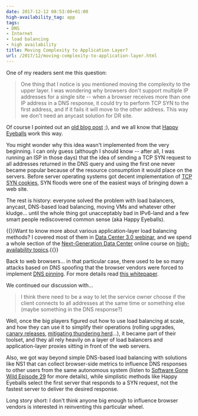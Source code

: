 ```yaml
---
date: 2017-12-12 08:53:00+01:00
high-availability_tag: app
tags:
- DNS
- Internet
- load balancing
- high availability
title: Moving Complexity to Application Layer?
url: /2017/12/moving-complexity-to-application-layer.html
---
```

One of my readers sent me this question:

> One thing that I notice is you mentioned moving the complexity to the upper layer. I was wondering why browsers don\'t support multiple IP addresses for a single site -- when a browser receives more than one IP address in a DNS response, it could try to perform TCP SYN to the first address, and if it fails it will move to the other address. This way we don\'t need an anycast solution for DR site.

Of course I pointed out an [old blog post](https://blog.ipspace.net/2009/08/what-went-wrong-socket-api.html) ;), and we all know that [Happy Eyeballs](http://blog.ipspace.net/2013/03/happy-eyeballs-happiness-defined-by.html) work this way.
<!--more-->
You might wonder why this idea wasn't implemented from the very beginning. I can only guess (although I should know -- after all, I was running an ISP in those days) that the idea of sending a TCP SYN request to all addresses returned in the DNS query and using the first one never became popular because of the resource consumption it would place on the servers. Before server operating systems got decent implementation of [TCP SYN cookies](https://en.wikipedia.org/wiki/SYN_cookies), SYN floods were one of the easiest ways of bringing down a web site.

The rest is history: everyone solved the problem with load balancers, anycast, DNS-based load balancing, moving VMs and whatever other kludge... until the whole thing got unacceptably bad in IPv6-land and a few smart people rediscovered common sense (aka Happy Eyeballs).

{{<note info>}}Want to know more about various application-layer load balancing methods? I covered most of them in [Data Center 3.0 webinar](http://www.ipspace.net/Data_Center_3.0_for_Networking_Engineers), and we spend a whole section of the [Next-Generation Data Center](http://www.ipspace.net/Building_Next-Generation_Data_Center) online course on [high-availability topics](http://nextgendc.ipspace.net/Public:5-High-Availability_Concerns).{{</note>}}

Back to web browsers... in that particular case, there used to be so many attacks based on DNS spoofing that the browser vendors were forced to implement [DNS pinning](https://en.wikipedia.org/wiki/DNS_rebinding). For more details read [this whitepaper](https://www.blackhat.com/presentations/bh-usa-07/Byrne/Whitepaper/bh-usa-07-byrne-WP.pdf).

We continued our discussion with...

> I think there need to be a way to let the service owner choose if the client connects to all addresses at the same time or something else (maybe something in the DNS response?)

Well, once the big players figured out how to use load balancing at scale, and how they can use it to simplify their operations (rolling upgrades, [canary releases](https://martinfowler.com/bliki/CanaryRelease.html), [mitigating thundering herd](https://www.nginx.com/blog/mitigating-thundering-herd-problem-pbs-nginx/)...), it became part of their toolset, and they all rely heavily on a layer of load balancers and application-layer proxies sitting in front of the web servers.

Also, we got way beyond simple DNS-based load balancing with solutions like NS1 that can collect browser-side metrics to influence DNS responses to other users from the same autonomous system (listen to [Software Gone Wild Episode 29](https://blog.ipspace.net/2015/04/nsone-data-driven-dns-on-software-gone.html) for more details), while simplistic methods like Happy Eyeballs select the first server that responds to a SYN request, not the fastest server to deliver the desired response.

Long story short: I don't think anyone big enough to influence browser vendors is interested in reinventing this particular wheel.
